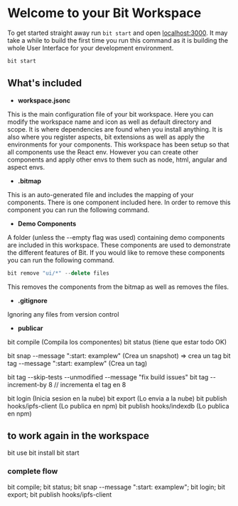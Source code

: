 # Welcome to your Bit Workspace

To get started straight away run `bit start` and open [localhost:3000](http://localhost:3000). It may take a while to build the first time you run this command as it is building the whole User Interface for your development environment.

```bash
bit start
```

## What's included

- **workspace.jsonc**

This is the main configuration file of your bit workspace. Here you can modify the workspace name and icon as well as default directory and scope. It is where dependencies are found when you install anything. It is also where you register aspects, bit extensions as well as apply the environments for your components. This workspace has been setup so that all components use the React env. However you can create other components and apply other envs to them such as node, html, angular and aspect envs.

- **.bitmap**

This is an auto-generated file and includes the mapping of your components. There is one component included here. In order to remove this component you can run the following command.

- **Demo Components**

A folder (unless the --empty flag was used) containing demo components are included in this workspace. These components are used to demonstrate the different features of Bit. If you would like to remove these components you can run the following command.

```jsx
bit remove "ui/*" --delete files
```

This removes the components from the bitmap as well as removes the files.

- **.gitignore**

Ignoring any files from version control

- **publicar**

bit compile (Compila los componentes)
bit status (tiene que estar todo OK)

bit snap --message ":start: examplew" (Crea un snapshot) => crea un tag
bit tag --message ":start: examplew" (Crea un tag)

<!-- FORCE MODE -->

bit tag --skip-tests --unmodified --message "fix build issues"
bit tag --increment-by 8 // incrementa el tag en 8

bit login (Inicia sesion en la nube)
bit export (Lo envia a la nube)
bit publish hooks/ipfs-client (Lo publica en npm)
bit publish hooks/indexdb (Lo publica en npm)

## to work again in the workspace

<!-- intershare workspace name -->

bit use <workspace name>
bit install
bit start

### complete flow

bit compile; bit status; bit snap --message ":start: examplew"; bit login; bit export; bit publish hooks/ipfs-client
